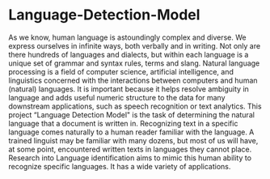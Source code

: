 # Language-Detection-Model
As we know, human language is astoundingly complex and diverse. We express ourselves in infinite ways, both verbally and in writing. Not only are there hundreds of languages and dialects, but within each language is a unique set of grammar and syntax rules, terms and slang. Natural language processing is a field of computer science, artificial intelligence, and linguistics concerned with the interactions between computers and human (natural) languages. It is important because it helps resolve ambiguity in language and adds useful numeric structure to the data for many downstream applications, such as speech recognition or text analytics. This project “Language Detection Model" is the task of determining the natural language that a document is written in. Recognizing text in a specific language comes naturally to a human reader familiar with the language. A trained linguist may be familiar with many dozens, but most of us will have, at some point, encountered written texts in languages they cannot place. Research into Language identification aims to mimic this human ability to recognize specific languages. It has a wide variety of applications.
